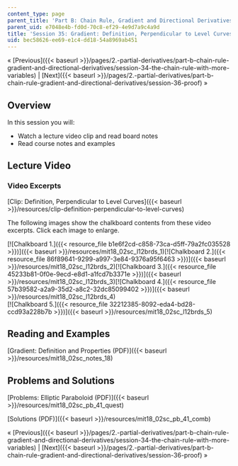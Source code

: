 ```yaml
---
content_type: page
parent_title: 'Part B: Chain Rule, Gradient and Directional Derivatives'
parent_uid: e7048e4b-fd0d-70c8-ef29-4e9d7a9c4a9d
title: 'Session 35: Gradient: Definition, Perpendicular to Level Curves'
uid: bec58626-ee69-e1c4-dd18-54a8969ab451
---
```


« [Previous]({{< baseurl >}}/pages/2.-partial-derivatives/part-b-chain-rule-gradient-and-directional-derivatives/session-34-the-chain-rule-with-more-variables) | [Next]({{< baseurl >}}/pages/2.-partial-derivatives/part-b-chain-rule-gradient-and-directional-derivatives/session-36-proof) »

Overview
--------

In this session you will:

*   Watch a lecture video clip and read board notes
*   Read course notes and examples

Lecture Video
-------------

### Video Excerpts

[Clip: Definition, Perpendicular to Level Curves]({{< baseurl >}}/resources/clip-definition-perpendicular-to-level-curves)

The following images show the chalkboard contents from these video excerpts. Click each image to enlarge.

[![Chalkboard 1.]({{< resource_file b1e6f2cd-c858-73ca-d5ff-79a2fc035528 >}})]({{< baseurl >}}/resources/mit18_02sc_l12brds_1)[![Chalkboard 2.]({{< resource_file 86f89641-9299-a997-3e84-9376a95f6463 >}})]({{< baseurl >}}/resources/mit18_02sc_l12brds_2)[![Chalkboard 3.]({{< resource_file 45233b81-0f0e-9ecd-e8d1-a1fcd7b3371e >}})]({{< baseurl >}}/resources/mit18_02sc_l12brds_3)[![Chalkboard 4.]({{< resource_file 57b39582-a2a9-35d2-a8c2-32dc85099402 >}})]({{< baseurl >}}/resources/mit18_02sc_l12brds_4)  
[![Chalkboard 5.]({{< resource_file 32212385-8092-eda4-bd28-ccd93a228b7b >}})]({{< baseurl >}}/resources/mit18_02sc_l12brds_5)

Reading and Examples
--------------------

[Gradient: Definition and Properties (PDF)]({{< baseurl >}}/resources/mit18_02sc_notes_18)

Problems and Solutions
----------------------

[Problems: Elliptic Paraboloid (PDF)]({{< baseurl >}}/resources/mit18_02sc_pb_41_quest)

[Solutions (PDF)]({{< baseurl >}}/resources/mit18_02sc_pb_41_comb)

« [Previous]({{< baseurl >}}/pages/2.-partial-derivatives/part-b-chain-rule-gradient-and-directional-derivatives/session-34-the-chain-rule-with-more-variables) | [Next]({{< baseurl >}}/pages/2.-partial-derivatives/part-b-chain-rule-gradient-and-directional-derivatives/session-36-proof) »